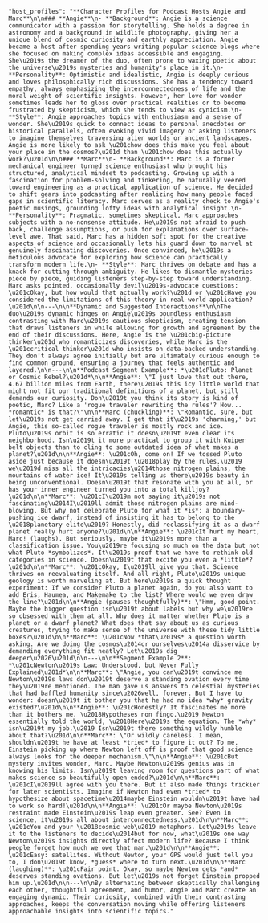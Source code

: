     "host_profiles": "**Character Profiles for Podcast Hosts Angie and Marc**\n\n### **Angie**\n- **Background**: Angie is a science communicator with a passion for storytelling. She holds a degree in astronomy and a background in wildlife photography, giving her a unique blend of cosmic curiosity and earthly appreciation. Angie became a host after spending years writing popular science blogs where she focused on making complex ideas accessible and engaging. She\u2019s the dreamer of the duo, often prone to waxing poetic about the universe\u2019s mysteries and humanity's place in it.\n- **Personality**: Optimistic and idealistic, Angie is deeply curious and loves philosphically rich discussions. She has a tendency toward empathy, always emphasizing the interconnectedness of life and the moral weight of scientific insights. However, her love for wonder sometimes leads her to gloss over practical realities or to become frustrated by skepticism, which she tends to view as cynicism.\n- **Style**: Angie approaches topics with enthusiasm and a sense of wonder. She\u2019s quick to connect ideas to personal anecdotes or historical parallels, often evoking vivid imagery or asking listeners to imagine themselves traversing alien worlds or ancient landscapes. Angie is more likely to ask \u201chow does this make you feel about your place in the cosmos?\u201d than \u201chow does this actually work?\u201d\n\n### **Marc**\n- **Background**: Marc is a former mechanical engineer turned science enthusiast who brought his structured, analytical mindset to podcasting. Growing up with a fascination for problem-solving and tinkering, he naturally veered toward engineering as a practical application of science. He decided to shift gears into podcasting after realizing how many people faced gaps in scientific literacy. Marc serves as a reality check to Angie's poetic musings, grounding lofty ideas with analytical insight.\n- **Personality**: Pragmatic, sometimes skeptical, Marc approaches subjects with a no-nonsense attitude. He\u2019s not afraid to push back, challenge assumptions, or push for explanations over surface-level awe. That said, Marc has a hidden soft spot for the creative aspects of science and occasionally lets his guard down to marvel at genuinely fascinating discoveries. Once convinced, he\u2019s a meticulous advocate for exploring how science can practically transform modern life.\n- **Style**: Marc thrives on debate and has a knack for cutting through ambiguity. He likes to dismantle mysteries piece by piece, guiding listeners step-by-step toward understanding. Marc asks pointed, occasionally devil\u2019s-advocate questions: \u201cOkay, but how would that actually work?\u201d or \u201cHave you considered the limitations of this theory in real-world application?\u201d\n\n---\n\n**Dynamic and Suggested Interactions**\n\nThe duo\u2019s dynamic hinges on Angie\u2019s boundless enthusiasm contrasting with Marc\u2019s cautious skepticism, creating tension that draws listeners in while allowing for growth and agreement by the end of their discussions. Here, Angie is the \u201cbig-picture thinker\u201d who romanticizes discoveries, while Marc is the \u201ccritical thinker\u201d who insists on data-backed understanding. They don't always agree initially but are ultimately curious enough to find common ground, ensuring a journey that feels authentic and layered.\n\n---\n\n**Podcast Segment Example**: *\u201cPluto: Planet or Cosmic Rebel?\u201d*\n\n**Angie**: \"I just love that out there, 4.67 billion miles from Earth, there\u2019s this icy little world that might not fit our traditional definitions of a planet, but still demands our curiosity. Don\u2019t you think its story is kind of poetic, Marc? Like a 'rogue traveler rewriting the rules'? How... *romantic* is that?\"\n\n**Marc (chuckling)**: \"Romantic, sure, but let\u2019s not get carried away. I get that it\u2019s 'charming,' but Angie, this so-called rogue traveler is mostly rock and ice. Pluto\u2019s orbit is so erratic it doesn\u2019t even clear its neighborhood. Isn\u2019t it more practical to group it with Kuiper belt objects than to cling to some outdated idea of what makes a planet?\u201d\n\n**Angie**: \u201cOh, come on! If we tossed Pluto aside just because it doesn\u2019t \u2018play by the rules,\u2019 we\u2019d miss all the intricacies\u2014those nitrogen plains, the mountains of water ice! It\u2019s telling us there\u2019s beauty in being unconventional. Doesn\u2019t that resonate with you at all, or has your inner engineer turned you into a total killjoy?\u201d\n\n**Marc**: \u201cI\u2019m not saying it\u2019s not fascinating\u2014I\u2019ll admit those nitrogen plains are mind-blowing. But why not celebrate Pluto for what it *is*: a boundary-pushing ice dwarf, instead of insisting it has to belong to the \u2018planetary elite\u2019? Honestly, did reclassifying it as a dwarf planet really hurt anyone?\u201d\n\n**Angie**: \u201cIt hurt my heart, Marc! (laughs). But seriously, maybe it\u2019s more than a classification issue. You\u2019re focusing so much on the data but not what Pluto *symbolizes*. It\u2019s proof that we have to rethink old categories in science. Doesn\u2019t that excite you even a *little*?\u201d\n\n**Marc**: \u201cOkay, I\u2019ll give you that. Science thrives on reevaluating itself. And all right, Pluto\u2019s unique geology is worth marveling at. But here\u2019s a quick thought experiment: If we consider Pluto a planet again, do you also want to add Eris, Haumea, and Makemake to the list? Where would we even draw the line?\u201d\n\n**Angie (pauses thoughtfully)**: \"Hmm, good point. Maybe the bigger question isn\u2019t about labels but why we\u2019re so obsessed with them at all. Why does it matter whether Pluto is a planet or a dwarf planet? What does that say about us as curious creatures, trying to make sense of the universe with these tidy little boxes?\u201d\n\n**Marc**: \u201cNow *that\u2019s* a question worth asking. Are we doing the cosmos\u2014or ourselves\u2014a disservice by demanding everything fit neatly? Let\u2019s dig deeper\u2026\u201d\n\n---\n\n**Segment Example 2**: *\u201cNewton\u2019s Law: Understood, but Never Fully Explained\u201d*\n\n**Marc**: \"Angie, you can\u2019t convince me Newton\u2019s laws don\u2019t deserve a standing ovation every time they\u2019re mentioned. The man gave us answers to celestial mysteries that had baffled humanity since\u2026well, forever. But I have to wonder: doesn\u2019t it bother you that he had no idea *why* gravity existed?\u201d\n\n**Angie**: \u201cHonestly? It fascinates me more than it bothers me. \u2018Hypotheses non fingo.\u2019 Newton essentially told the world, \u2018Here\u2019s the equation. The *why* isn\u2019t my job.\u2019 Isn\u2019t there something wildly humble about that?\u201d\n\n**Marc**: \"Or wildly careless. I mean, shouldn\u2019t he have at least *tried* to figure it out? To me, Einstein picking up where Newton left off is proof that good science always looks for the deeper mechanism.\"\n\n**Angie**: \u201cBut mystery invites wonder, Marc. Maybe Newton\u2019s genius was in knowing his limits. Isn\u2019t leaving room for questions part of what makes science so beautifully open-ended?\u201d\n\n**Marc**: \u201cI\u2019ll agree with you there. But it also made things trickier for later scientists. Imagine if Newton had even *tried* to hypothesize about spacetime\u2014maybe Einstein wouldn\u2019t have had to work so hard!\u201d\n\n**Angie**: \u201cOr maybe Newton\u2019s restraint made Einstein\u2019s leap even greater. See? Even in science, it\u2019s all about interconnectedness.\u201d\n\n**Marc**: \u201cYou and your \u2018cosmic web\u2019 metaphors. Let\u2019s leave it to the listeners to decide\u2014but for now, what\u2019s one way Newton\u2019s insights directly affect modern life? Because I think people forget how much we owe that man.\u201d\n\n**Angie**: \u201cEasy: satellites. Without Newton, your GPS would just tell you to, I don\u2019t know, *guess* where to turn next.\u201d\n\n**Marc (laughing)**: \u201cFair point. Okay, so maybe Newton gets *and* deserves standing ovations. But let\u2019s not forget Einstein propped him up.\u201d\n\n---\n\nBy alternating between skeptically challenging each other, thoughtful agreement, and humor, Angie and Marc create an engaging dynamic. Their curiosity, combined with their contrasting approaches, keeps the conversation moving while offering listeners approachable insights into scientific topics."